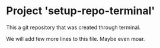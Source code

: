 # Project 'setup-repo-terminal'
This a git repository that was created through terminal.

We will add few more lines to this file.
Maybe even moar.
